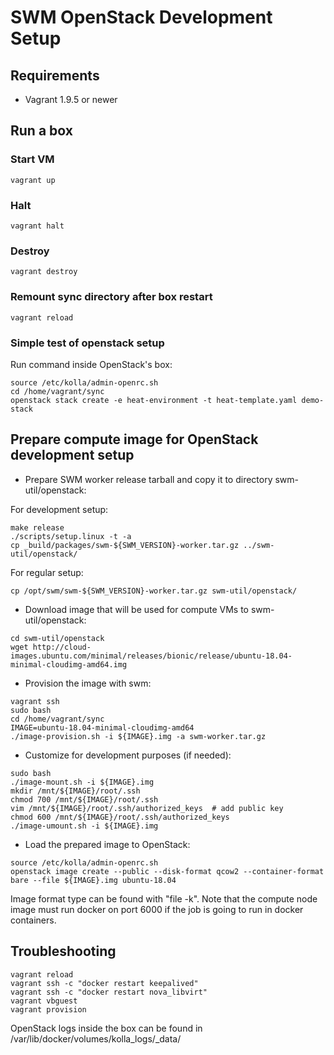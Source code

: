 SWM OpenStack Development Setup
===============================

Requirements
------------

* Vagrant 1.9.5 or newer


Run a box
---------

### Start VM
```console
vagrant up
```

### Halt
```console
vagrant halt
```

### Destroy
```console
vagrant destroy
```

### Remount sync directory after box restart
```console
vagrant reload
```

### Simple test of openstack setup
Run command inside OpenStack's box:
```console
source /etc/kolla/admin-openrc.sh
cd /home/vagrant/sync
openstack stack create -e heat-environment -t heat-template.yaml demo-stack
```
Prepare compute image for OpenStack development setup
-----------------------------------------------------

* Prepare SWM worker release tarball and copy it to directory swm-util/openstack:

For development setup:
```console
make release
./scripts/setup.linux -t -a
cp _build/packages/swm-${SWM_VERSION}-worker.tar.gz ../swm-util/openstack/
```

For regular setup:
```console
cp /opt/swm/swm-${SWM_VERSION}-worker.tar.gz swm-util/openstack/
```

* Download image that will be used for compute VMs to swm-util/openstack:
```console
cd swm-util/openstack
wget http://cloud-images.ubuntu.com/minimal/releases/bionic/release/ubuntu-18.04-minimal-cloudimg-amd64.img
```

* Provision the image with swm:
```console
vagrant ssh
sudo bash
cd /home/vagrant/sync
IMAGE=ubuntu-18.04-minimal-cloudimg-amd64
./image-provision.sh -i ${IMAGE}.img -a swm-worker.tar.gz
```

* Customize for development purposes (if needed):
```console
sudo bash
./image-mount.sh -i ${IMAGE}.img
mkdir /mnt/${IMAGE}/root/.ssh
chmod 700 /mnt/${IMAGE}/root/.ssh
vim /mnt/${IMAGE}/root/.ssh/authorized_keys  # add public key
chmod 600 /mnt/${IMAGE}/root/.ssh/authorized_keys
./image-umount.sh -i ${IMAGE}.img
```

* Load the prepared image to OpenStack:
```console
source /etc/kolla/admin-openrc.sh
openstack image create --public --disk-format qcow2 --container-format bare --file ${IMAGE}.img ubuntu-18.04
```
Image format type can be found with "file -k".
Note that the compute node image must run docker on port 6000 if the job is going to run in docker containers.


Troubleshooting
---------------
```console
vagrant reload
vagrant ssh -c "docker restart keepalived"
vagrant ssh -c "docker restart nova_libvirt"
vagrant vbguest
vagrant provision
```

OpenStack logs inside the box can be found in /var/lib/docker/volumes/kolla_logs/_data/
